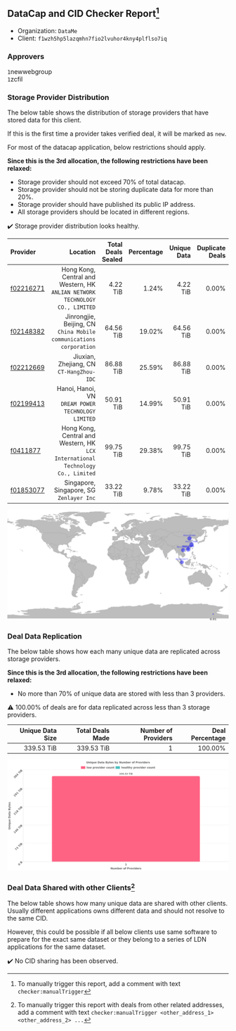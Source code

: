 ## DataCap and CID Checker Report[^1]
 - Organization: `DataMe`
 - Client: `f1wzh5hp5lazqmhn7fio2lvuhor4kny4plflso7iq`
### Approvers
`1`newwebgroup<br/>`1`zcfil

### Storage Provider Distribution
The below table shows the distribution of storage providers that have stored data for this client.

If this is the first time a provider takes verified deal, it will be marked as `new`.

For most of the datacap application, below restrictions should apply.

**Since this is the 3rd allocation, the following restrictions have been relaxed:**
 - Storage provider should not exceed 70% of total datacap.
 - Storage provider should not be storing duplicate data for more than 20%.
 - Storage provider should have published its public IP address.
 - All storage providers should be located in different regions.

✔️ Storage provider distribution looks healthy.

| Provider                                              |                                                                           Location | Total Deals Sealed | Percentage | Unique Data | Duplicate Deals |
| :---------------------------------------------------- | ---------------------------------------------------------------------------------: | -----------------: | ---------: | ----------: | --------------: |
| [f02216271](https://filfox.info/en/address/f02216271) |    Hong Kong, Central and Western, HK<br/>`ANLIAN NETWORK TECHNOLOGY CO., LIMITED` |           4.22 TiB |      1.24% |    4.22 TiB |           0.00% |
| [f02148382](https://filfox.info/en/address/f02148382) |              Jinrongjie, Beijing, CN<br/>`China Mobile communications corporation` |          64.56 TiB |     19.02% |   64.56 TiB |           0.00% |
| [f02212669](https://filfox.info/en/address/f02212669) |                                        Jiuxian, Zhejiang, CN<br/>`CT-HangZhou-IDC` |          86.88 TiB |     25.59% |   86.88 TiB |           0.00% |
| [f02199413](https://filfox.info/en/address/f02199413) |                              Hanoi, Hanoi, VN<br/>`DREAM POWER TECHNOLOGY LIMITED` |          50.91 TiB |     14.99% |   50.91 TiB |           0.00% |
| [f0411877](https://filfox.info/en/address/f0411877)   | Hong Kong, Central and Western, HK<br/>`LCX International Technology Co., Limited` |          99.75 TiB |     29.38% |   99.75 TiB |           0.00% |
| [f01853077](https://filfox.info/en/address/f01853077) |                                        Singapore, Singapore, SG<br/>`Zenlayer Inc` |          33.22 TiB |      9.78% |   33.22 TiB |           0.00% |

<img src="https://raw.githubusercontent.com/data-preservation-programs/filplus-checker-assets/main/filecoin-project/filecoin-plus-large-datasets/issues/2044/1688007357164.png"/>

### Deal Data Replication
The below table shows how each many unique data are replicated across storage providers.


**Since this is the 3rd allocation, the following restrictions have been relaxed:**
- No more than 70% of unique data are stored with less than 3 providers.

⚠️ 100.00% of deals are for data replicated across less than 3 storage providers.

| Unique Data Size | Total Deals Made | Number of Providers | Deal Percentage |
| ---------------: | ---------------: | ------------------: | --------------: |
|       339.53 TiB |       339.53 TiB |                   1 |         100.00% |

<img src="https://raw.githubusercontent.com/data-preservation-programs/filplus-checker-assets/main/filecoin-project/filecoin-plus-large-datasets/issues/2044/1688007357890.png"/>

### Deal Data Shared with other Clients[^3]
The below table shows how many unique data are shared with other clients.
Usually different applications owns different data and should not resolve to the same CID.

However, this could be possible if all below clients use same software to prepare for the exact same dataset or they belong to a series of LDN applications for the same dataset.

✔️ No CID sharing has been observed.

[^1]: To manually trigger this report, add a comment with text `checker:manualTrigger`

[^2]: Deals from those addresses are combined into this report as they are specified with `checker:manualTrigger`

[^3]: To manually trigger this report with deals from other related addresses, add a comment with text `checker:manualTrigger <other_address_1> <other_address_2> ...`
